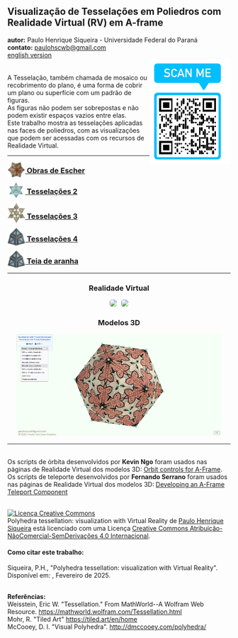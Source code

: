 <link rel="stylesheet" href="../scripts/style.css">
<meta charset="utf-8">
<link rel="icon" type="image/png" href="../escher/vr/salas/imagens/icone.png">
<h2>Visualização de Tesselações em Poliedros com Realidade Virtual (RV) em A-frame</h2>
<b>autor:</b> Paulo Henrique Siqueira - Universidade Federal do Paraná
<br><b>contato:</b> <a href="#"> paulohscwb@gmail.com </a>
<br><a href="https://paulohscwb.github.io/tessellation/">english version</a>
<div><img align="right" src="../imagens/qr.png"/>
<br><br>A Tesselação, também chamada de mosaico ou recobrimento do plano, é uma forma de cobrir um plano ou superfície com um padrão de figuras. 
<br>As figuras não podem ser sobrepostas e não podem existir espaços vazios entre elas. 
<br>Este trabalho mostra as tesselações aplicadas nas faces de poliedros, com as visualizações que podem ser acessadas com os recursos de Realidade Virtual.</div>
<hr>
<h3 style="margin-top:3px"><a target="_blank" href="../escher/pt-br/"><img src="../escher/vr/salas/imagens/icone.png" style="margin-bottom:-10px" width="40"> Obras de Escher</a></h3>
<h3 style="margin-top:3px"><a target="_blank" href="../part2/pt-br/"><img src="../part2/vr/salas/imagens/icone.png" style="margin-bottom:-10px" width="40"> Tesselações 2</a></h3>
<h3 style="margin-top:3px"><a target="_blank" href="../part3/pt-br/"><img src="../part3/vr/salas/imagens/icone.png" style="margin-bottom:-10px" width="40"> Tesselações 3</a></h3>
<h3 style="margin-top:3px"><a target="_blank" href="../part4/pt-br/"><img src="../part4/vr/salas/imagens/icone.png" style="margin-bottom:-10px" width="40"> Tesselações 4</a></h3>
<h3 style="margin-top:3px"><a target="_blank" href="../spiderweb/pt-br/"><img src="../spiderweb/vr/salas/imagens/icone.png" style="margin-bottom:-10px" width="40"> Teia de aranha</a></h3>
<!--<h3 style="margin-top:3px"><a target="_blank" href="../part5/pt-br/"><img src="../part5/vr/salas/imagens/icone.png" style="margin-bottom:-10px" width="40"> Tesselações 5</a></h3>
<h3 style="margin-top:3px"><a target="_blank" href="../part6/pt-br/"><img src="../part6/vr/salas/imagens/icone.png" style="margin-bottom:-10px" width="40"> Tesselações 6</a></h3>
<h3 style="margin-top:3px"><a target="_blank" href="../part7/pt-br/"><img src="../part7/vr/salas/imagens/icone.png" style="margin-bottom:-10px" width="40"> Tesselações 7</a></h3>
<h3 style="margin-top:3px"><a target="_blank" href="../part8/pt-br/"><img src="../part8/vr/salas/imagens/icone.png" style="margin-bottom:-10px" width="40"> Tesselações 8</a></h3>
<h3 style="margin-top:3px"><a target="_blank" href="../part9/pt-br/"><img src="../part9/vr/salas/imagens/icone.png" style="margin-bottom:-10px" width="40"> Tesselações 9</a></h3>
<h3 style="margin-top:3px"><a target="_blank" href="../part10/pt-br/"><img src="../part10/vr/salas/imagens/icone.png" style="margin-bottom:-10px" width="40"> Tesselações 10</a></h3>
<h3 style="margin-top:3px"><a target="_blank" href="../part11/pt-br/"><img src="../part11/vr/salas/imagens/icone.png" style="margin-bottom:-10px" width="40"> Tesselações 11</a></h3>-->
<hr>
<h3 align="center">Realidade Virtual</h3>
<p align="center"><img src="../escher/vr/salas/videos/escher1.gif" style="max-width: 47%; border-radius:5px; margin-right:10px" loading="lazy"/><img src="../part2/vr/salas/videos/tess3.gif" style="max-width: 47%; border-radius:5px;" loading="lazy"/></p>
<h3 align="center">Modelos 3D</h3>
<p align="center"><img src="../escher/ar/example.png" style="max-width: 92%; border-radius:5px;" loading="lazy"/></p>
<hr>
<br>Os scripts de órbita desenvolvidos por <b>Kevin Ngo</b> foram usados nas páginas de Realidade Virtual dos modelos 3D: <a href="https://github.com/supermedium/superframe/tree/master/components/orbit-controls/" target="_blank"> Orbit controls for A-Frame</a>.
<br>Os scripts de teleporte desenvolvidos por <b>Fernando Serrano</b> foram usados nas páginas de Realidade Virtual dos modelos 3D: <a  href="https://aframe.io/blog/teleport-component/" target="_blank"> Developing an A-Frame Teleport Component</a>
<br>

<br><a rel="license" href="http://creativecommons.org/licenses/by-nc-nd/4.0/"><img alt="Licença Creative Commons" style="border-width:0" src="https://i.creativecommons.org/l/by-nc-nd/4.0/88x31.png" loading="lazy"/></a><br /><span xmlns:dct="http://purl.org/dc/terms/" property="dct:title">Polyhedra tessellation: visualization with Virtual Reality</span> de <a xmlns:cc="http://creativecommons.org/ns#" href="https://paulohscwb.github.io/tessellation/" property="cc:attributionName" rel="cc:attributionURL">Paulo Henrique Siqueira</a> está licenciado com uma Licença <a rel="license" href="http://creativecommons.org/licenses/by-nc-nd/4.0/">Creative Commons Atribuição-NãoComercial-SemDerivações 4.0 Internacional</a>.

<h4>Como citar este trabalho:</h4> 
<p>Siqueira, P.H., "Polyhedra tessellation: visualization with Virtual Reality". Disponível em: <https://paulohscwb.github.io/tessellation/>, Fevereiro de 2025.</p>
<!--<a target="_blank" href="https://doi.org/10.5281/zenodo.14502405"><img src="https://zenodo.org/badge/DOI/10.5281/zenodo.14502405.svg" alt="DOI"></a>-->
<br><b>Referências:</b>
<br>Weisstein, Eric W. "Tessellation." From MathWorld--A Wolfram Web Resource. <a href="https://mathworld.wolfram.com/Tessellation.html" target="_blank"> https://mathworld.wolfram.com/Tessellation.html</a>
<br>Mohr, R. "Tiled Art" <a href="https://tiled.art/en/home" target="_blank">https://tiled.art/en/home</a> 
<br>McCooey, D. I. "Visual Polyhedra". <a href="http://dmccooey.com/polyhedra/" target="_blank">http://dmccooey.com/polyhedra/</a>
